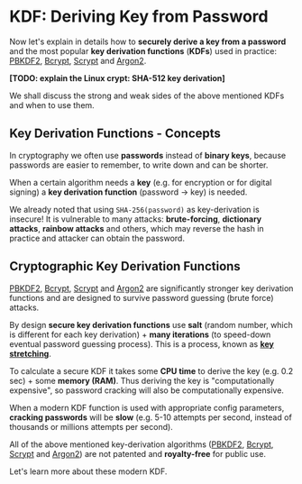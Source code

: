 # KDF: Deriving Key from Password

Now let's explain in details how to **securely derive a key from a password** and the most popular **key derivation functions** (**KDFs**) used in practice: [PBKDF2](https://en.wikipedia.org/wiki/PBKDF2), [Bcrypt](https://en.wikipedia.org/wiki/Bcrypt), [Scrypt](https://en.wikipedia.org/wiki/Scrypt) and [Argon2](https://en.wikipedia.org/wiki/Argon2).

**\[TODO: explain the Linux crypt: SHA-512 key derivation]**

We shall discuss the strong and weak sides of the above mentioned KDFs and when to use them.

## Key Derivation Functions - Concepts

In cryptography we often use **passwords** instead of **binary keys**, because passwords are easier to remember, to write down and can be shorter.

When a certain algorithm needs a **key** (e.g. for encryption or for digital signing) a **key derivation function** (password -> key) is needed.

We already noted that using `SHA-256(password)` as key-derivation is insecure! It is vulnerable to many attacks: **brute-forcing**, **dictionary attacks**, **rainbow attacks** and others, which may reverse the hash in practice and attacker can obtain the password.

## Cryptographic Key Derivation Functions

[PBKDF2](https://en.wikipedia.org/wiki/PBKDF2), [Bcrypt](https://en.wikipedia.org/wiki/Bcrypt), [Scrypt](https://en.wikipedia.org/wiki/Scrypt) and [Argon2](https://en.wikipedia.org/wiki/Argon2) are significantly stronger key derivation functions and are designed to survive password guessing (brute force) attacks.

By design **secure key derivation functions** use **salt** (random number, which is different for each key derivation) + **many iterations** (to speed-down eventual password guessing process). This is a process, known as [**key stretching**](https://en.wikipedia.org/wiki/Key\_stretching).

To calculate a secure KDF it takes some **CPU time** to derive the key (e.g. 0.2 sec) + some **memory (RAM)**. Thus deriving the key is "computationally expensive", so password cracking will also be computationally expensive.

When a modern KDF function is used with appropriate config parameters, **cracking passwords** will be **slow** (e.g. 5-10 attempts per second, instead of thousands or millions attempts per second).

All of the above mentioned key-derivation algorithms ([PBKDF2](https://en.wikipedia.org/wiki/PBKDF2), [Bcrypt](https://en.wikipedia.org/wiki/Bcrypt), [Scrypt](https://en.wikipedia.org/wiki/Scrypt) and [Argon2](https://en.wikipedia.org/wiki/Argon2)) are not patented and **royalty-free** for public use.

Let's learn more about these modern KDF.
